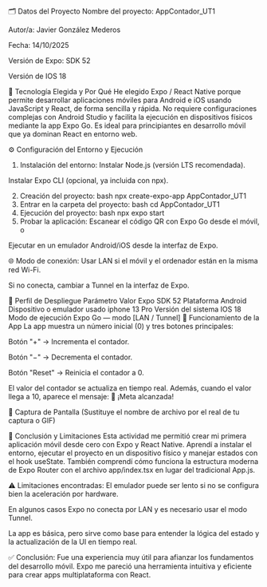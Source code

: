 🗂️ Datos del Proyecto
Nombre del proyecto: AppContador_UT1

Autor/a: Javier González Mederos

Fecha: 14/10/2025

Versión de Expo: SDK 52

Versión de IOS 18

🧠 Tecnología Elegida y Por Qué
He elegido Expo / React Native porque permite desarrollar aplicaciones móviles para Android e iOS usando JavaScript y React, de forma sencilla y rápida.
No requiere configuraciones complejas con Android Studio y facilita la ejecución en dispositivos físicos mediante la app Expo Go.
Es ideal para principiantes en desarrollo móvil que ya dominan React en entorno web.

⚙️ Configuración del Entorno y Ejecución
1. Instalación del entorno:
Instalar Node.js (versión LTS recomendada).

Instalar Expo CLI (opcional, ya incluida con npx).

2. Creación del proyecto:
bash
npx create-expo-app AppContador_UT1
3. Entrar en la carpeta del proyecto:
bash
cd AppContador_UT1
4. Ejecución del proyecto:
bash
npx expo start
5. Probar la aplicación:
Escanear el código QR con Expo Go desde el móvil, o

Ejecutar en un emulador Android/iOS desde la interfaz de Expo.

🌐 Modo de conexión:
Usar LAN si el móvil y el ordenador están en la misma red Wi-Fi.

Si no conecta, cambiar a Tunnel en la interfaz de Expo.



📱 Perfil de Despliegue
Parámetro	Valor
Expo SDK	52
Plataforma	Android
Dispositivo o emulador usado	iphone 13 Pro
Versión del sistema	IOS 18
Modo de ejecución	Expo Go — modo [LAN / Tunnel]
🧮 Funcionamiento de la App
La app muestra un número inicial (0) y tres botones principales:

Botón "+" → Incrementa el contador.

Botón "−" → Decrementa el contador.

Botón "Reset" → Reinicia el contador a 0.

El valor del contador se actualiza en tiempo real.
Además, cuando el valor llega a 10, aparece el mensaje:
🎉 ¡Meta alcanzada!

📸 Captura de Pantalla
(Sustituye el nombre de archivo por el real de tu captura o GIF)

🧭 Conclusión y Limitaciones
Esta actividad me permitió crear mi primera aplicación móvil desde cero con Expo y React Native.
Aprendí a instalar el entorno, ejecutar el proyecto en un dispositivo físico y manejar estados con el hook useState.
También comprendí cómo funciona la estructura moderna de Expo Router con el archivo app/index.tsx en lugar del tradicional App.js.

⚠️ Limitaciones encontradas:
El emulador puede ser lento si no se configura bien la aceleración por hardware.

En algunos casos Expo no conecta por LAN y es necesario usar el modo Tunnel.

La app es básica, pero sirve como base para entender la lógica del estado y la actualización de la UI en tiempo real.

✅ Conclusión:
Fue una experiencia muy útil para afianzar los fundamentos del desarrollo móvil. Expo me pareció una herramienta intuitiva y eficiente para crear apps multiplataforma con React.